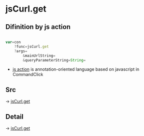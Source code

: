 # jsCurl.get

## Difinition by js action

```js.js

var=con
	?func=jsCurl.get
	?args=
		&mainUrlString=
		&queryParameterString=String=
```

- [js action]() is annotation-oriented language based on javascript in CommandClick

## Src

-> [jsCurl.get](https://github.com/puutaro/CommandClick/blob/master/app/src/main/java/com/puutaro/commandclick/fragment_lib/terminal_fragment/js_interface/JsCurl.kt#L23)

## Detail

-> [jsCurl.get](https://github.com/puutaro/CommandClick/blob/master/md/developer/js_interface/details/JsCurl/get.md)
